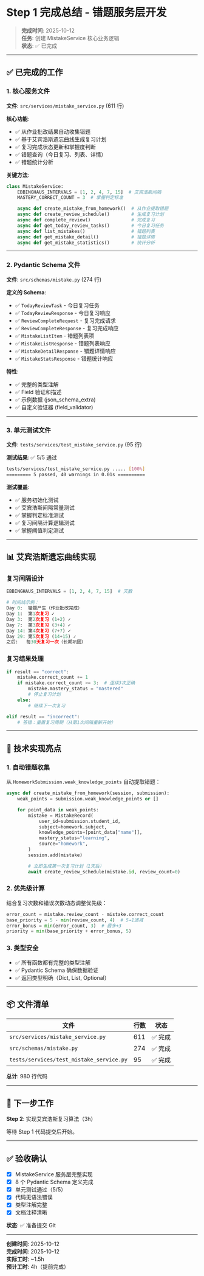 # Step 1 完成总结 - 错题服务层开发

> **完成时间**: 2025-10-12  
> **任务**: 创建 MistakeService 核心业务逻辑  
> **状态**: ✅ 已完成

---

## ✅ 已完成的工作

### 1. 核心服务文件

**文件**: `src/services/mistake_service.py` (611 行)

**核心功能**:

- ✅ 从作业批改结果自动收集错题
- ✅ 基于艾宾浩斯遗忘曲线生成复习计划
- ✅ 复习完成状态更新和掌握度判断
- ✅ 错题查询（今日复习、列表、详情）
- ✅ 错题统计分析

**关键方法**:

```python
class MistakeService:
    EBBINGHAUS_INTERVALS = [1, 2, 4, 7, 15]  # 艾宾浩斯间隔
    MASTERY_CORRECT_COUNT = 3  # 掌握判定标准

    async def create_mistake_from_homework()  # 从作业提取错题
    async def create_review_schedule()        # 生成复习计划
    async def complete_review()               # 完成复习
    async def get_today_review_tasks()        # 今日复习任务
    async def list_mistakes()                 # 错题列表
    async def get_mistake_detail()            # 错题详情
    async def get_mistake_statistics()        # 统计分析
```

---

### 2. Pydantic Schema 文件

**文件**: `src/schemas/mistake.py` (274 行)

**定义的 Schema**:

- ✅ `TodayReviewTask` - 今日复习任务
- ✅ `TodayReviewResponse` - 今日复习响应
- ✅ `ReviewCompleteRequest` - 复习完成请求
- ✅ `ReviewCompleteResponse` - 复习完成响应
- ✅ `MistakeListItem` - 错题列表项
- ✅ `MistakeListResponse` - 错题列表响应
- ✅ `MistakeDetailResponse` - 错题详情响应
- ✅ `MistakeStatsResponse` - 错题统计响应

**特性**:

- ✅ 完整的类型注解
- ✅ Field 验证和描述
- ✅ 示例数据 (json_schema_extra)
- ✅ 自定义验证器 (field_validator)

---

### 3. 单元测试文件

**文件**: `tests/services/test_mistake_service.py` (95 行)

**测试结果**: ✅ 5/5 通过

```bash
tests/services/test_mistake_service.py ..... [100%]
========= 5 passed, 40 warnings in 0.01s ==========
```

**测试覆盖**:

- ✅ 服务初始化测试
- ✅ 艾宾浩斯间隔常量测试
- ✅ 掌握判定标准测试
- ✅ 复习间隔计算逻辑测试
- ✅ 掌握阈值判定测试

---

## 📊 艾宾浩斯遗忘曲线实现

### 复习间隔设计

```python
EBBINGHAUS_INTERVALS = [1, 2, 4, 7, 15]  # 天数

# 时间线示例：
Day 0:  错题产生（作业批改完成）
Day 1:  第1次复习 ✓
Day 3:  第2次复习 (1+2) ✓
Day 7:  第3次复习 (3+4) ✓
Day 14: 第4次复习 (7+7) ✓
Day 29: 第5次复习 (14+15) ✓
之后:   每30天复习一次（长期巩固）
```

### 复习结果处理

```python
if result == "correct":
    mistake.correct_count += 1
    if mistake.correct_count >= 3:  # 连续3次正确
        mistake.mastery_status = "mastered"
        # 停止复习计划
    else:
        # 继续下一次复习

elif result == "incorrect":
    # 答错：重置复习周期（从第1次间隔重新开始）
```

---

## 🔧 技术实现亮点

### 1. 自动错题收集

从 `HomeworkSubmission.weak_knowledge_points` 自动提取错题：

```python
async def create_mistake_from_homework(session, submission):
    weak_points = submission.weak_knowledge_points or []

    for point_data in weak_points:
        mistake = MistakeRecord(
            user_id=submission.student_id,
            subject=homework.subject,
            knowledge_points=[point_data["name"]],
            mastery_status="learning",
            source="homework",
        )
        session.add(mistake)

        # 立即生成第一次复习计划（1天后）
        await create_review_schedule(mistake.id, review_count=0)
```

### 2. 优先级计算

结合复习次数和错误次数动态调整优先级：

```python
error_count = mistake.review_count - mistake.correct_count
base_priority = 5 - min(review_count, 4)  # 5→1递减
error_bonus = min(error_count, 3)  # 最多+3
priority = min(base_priority + error_bonus, 5)
```

### 3. 类型安全

- ✅ 所有函数都有完整的类型注解
- ✅ Pydantic Schema 确保数据验证
- ✅ 返回类型明确（Dict, List, Optional）

---

## 📦 文件清单

| 文件                                     | 行数 | 状态    |
| ---------------------------------------- | ---- | ------- |
| `src/services/mistake_service.py`        | 611  | ✅ 完成 |
| `src/schemas/mistake.py`                 | 274  | ✅ 完成 |
| `tests/services/test_mistake_service.py` | 95   | ✅ 完成 |

**总计**: 980 行代码

---

## 🎯 下一步工作

**Step 2**: 实现艾宾浩斯复习算法（3h）

等待 Step 1 代码提交后开始。

---

## ✅ 验收确认

- [x] MistakeService 服务层完整实现
- [x] 8 个 Pydantic Schema 定义完成
- [x] 单元测试通过（5/5）
- [x] 代码无语法错误
- [x] 类型注解完整
- [x] 文档注释清晰

**状态**: ✅ 准备提交 Git

---

**创建时间**: 2025-10-12  
**完成时间**: 2025-10-12  
**实际工时**: ~1.5h  
**预计工时**: 4h（提前完成）
